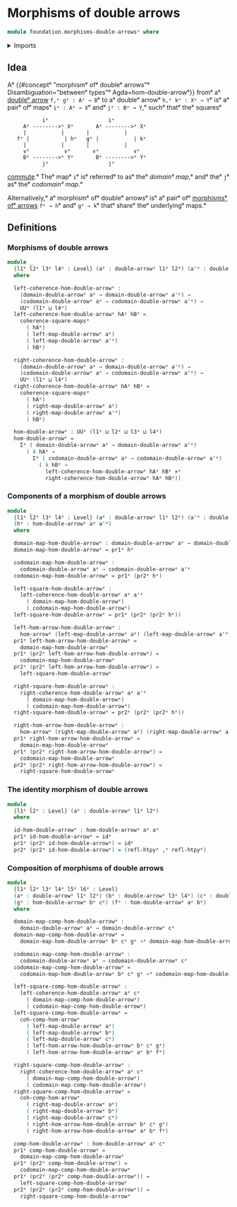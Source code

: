 # Morphisms of double arrows

```agda
module foundation.morphisms-double-arrowsᵉ where
```

<details><summary>Imports</summary>

```agda
open import foundation.cartesian-product-typesᵉ
open import foundation.commuting-squares-of-mapsᵉ
open import foundation.dependent-pair-typesᵉ
open import foundation.double-arrowsᵉ
open import foundation.function-typesᵉ
open import foundation.homotopiesᵉ
open import foundation.morphisms-arrowsᵉ
open import foundation.universe-levelsᵉ
```

</details>

## Idea

Aᵉ
{{#conceptᵉ "morphismᵉ ofᵉ doubleᵉ arrows"ᵉ Disambiguation="betweenᵉ types"ᵉ Agda=hom-double-arrowᵉ}}
fromᵉ aᵉ [doubleᵉ arrow](foundation.double-arrows.mdᵉ) `f,ᵉ gᵉ : Aᵉ → B`ᵉ to aᵉ doubleᵉ
arrowᵉ `h,ᵉ kᵉ : Xᵉ → Y`ᵉ isᵉ aᵉ pairᵉ ofᵉ mapsᵉ `iᵉ : Aᵉ → X`ᵉ andᵉ `jᵉ : Bᵉ → Y`,ᵉ suchᵉ thatᵉ
theᵉ squaresᵉ

```text
           iᵉ                   iᵉ
     Aᵉ -------->ᵉ Xᵉ       Aᵉ -------->ᵉ Xᵉ
     |           |       |           |
   fᵉ |           | hᵉ   gᵉ |           | kᵉ
     |           |       |           |
     ∨ᵉ           ∨ᵉ       ∨ᵉ           ∨ᵉ
     Bᵉ -------->ᵉ Yᵉ       Bᵉ -------->ᵉ Yᵉ
           jᵉ                   jᵉ
```

[commute](foundation-core.commuting-squares-of-maps.md).ᵉ Theᵉ mapᵉ `i`ᵉ isᵉ referredᵉ
to asᵉ theᵉ _domainᵉ map_,ᵉ andᵉ theᵉ `j`ᵉ asᵉ theᵉ _codomainᵉ map_.ᵉ

Alternatively,ᵉ aᵉ morphismᵉ ofᵉ doubleᵉ arrowsᵉ isᵉ aᵉ pairᵉ ofᵉ
[morphismsᵉ ofᵉ arrows](foundation.morphisms-arrows.mdᵉ) `fᵉ → h`ᵉ andᵉ `gᵉ → k`ᵉ thatᵉ
shareᵉ theᵉ underlyingᵉ maps.ᵉ

## Definitions

### Morphisms of double arrows

```agda
module _
  {l1ᵉ l2ᵉ l3ᵉ l4ᵉ : Level} (aᵉ : double-arrowᵉ l1ᵉ l2ᵉ) (a'ᵉ : double-arrowᵉ l3ᵉ l4ᵉ)
  where

  left-coherence-hom-double-arrowᵉ :
    (domain-double-arrowᵉ aᵉ → domain-double-arrowᵉ a'ᵉ) →
    (codomain-double-arrowᵉ aᵉ → codomain-double-arrowᵉ a'ᵉ) →
    UUᵉ (l1ᵉ ⊔ l4ᵉ)
  left-coherence-hom-double-arrowᵉ hAᵉ hBᵉ =
    coherence-square-mapsᵉ
      ( hAᵉ)
      ( left-map-double-arrowᵉ aᵉ)
      ( left-map-double-arrowᵉ a'ᵉ)
      ( hBᵉ)

  right-coherence-hom-double-arrowᵉ :
    (domain-double-arrowᵉ aᵉ → domain-double-arrowᵉ a'ᵉ) →
    (codomain-double-arrowᵉ aᵉ → codomain-double-arrowᵉ a'ᵉ) →
    UUᵉ (l1ᵉ ⊔ l4ᵉ)
  right-coherence-hom-double-arrowᵉ hAᵉ hBᵉ =
    coherence-square-mapsᵉ
      ( hAᵉ)
      ( right-map-double-arrowᵉ aᵉ)
      ( right-map-double-arrowᵉ a'ᵉ)
      ( hBᵉ)

  hom-double-arrowᵉ : UUᵉ (l1ᵉ ⊔ l2ᵉ ⊔ l3ᵉ ⊔ l4ᵉ)
  hom-double-arrowᵉ =
    Σᵉ ( domain-double-arrowᵉ aᵉ → domain-double-arrowᵉ a'ᵉ)
      ( λ hAᵉ →
        Σᵉ ( codomain-double-arrowᵉ aᵉ → codomain-double-arrowᵉ a'ᵉ)
          ( λ hBᵉ →
            left-coherence-hom-double-arrowᵉ hAᵉ hBᵉ ×ᵉ
            right-coherence-hom-double-arrowᵉ hAᵉ hBᵉ))
```

### Components of a morphism of double arrows

```agda
module _
  {l1ᵉ l2ᵉ l3ᵉ l4ᵉ : Level} (aᵉ : double-arrowᵉ l1ᵉ l2ᵉ) (a'ᵉ : double-arrowᵉ l3ᵉ l4ᵉ)
  (hᵉ : hom-double-arrowᵉ aᵉ a'ᵉ)
  where

  domain-map-hom-double-arrowᵉ : domain-double-arrowᵉ aᵉ → domain-double-arrowᵉ a'ᵉ
  domain-map-hom-double-arrowᵉ = pr1ᵉ hᵉ

  codomain-map-hom-double-arrowᵉ :
    codomain-double-arrowᵉ aᵉ → codomain-double-arrowᵉ a'ᵉ
  codomain-map-hom-double-arrowᵉ = pr1ᵉ (pr2ᵉ hᵉ)

  left-square-hom-double-arrowᵉ :
    left-coherence-hom-double-arrowᵉ aᵉ a'ᵉ
      ( domain-map-hom-double-arrowᵉ)
      ( codomain-map-hom-double-arrowᵉ)
  left-square-hom-double-arrowᵉ = pr1ᵉ (pr2ᵉ (pr2ᵉ hᵉ))

  left-hom-arrow-hom-double-arrowᵉ :
    hom-arrowᵉ (left-map-double-arrowᵉ aᵉ) (left-map-double-arrowᵉ a'ᵉ)
  pr1ᵉ left-hom-arrow-hom-double-arrowᵉ =
    domain-map-hom-double-arrowᵉ
  pr1ᵉ (pr2ᵉ left-hom-arrow-hom-double-arrowᵉ) =
    codomain-map-hom-double-arrowᵉ
  pr2ᵉ (pr2ᵉ left-hom-arrow-hom-double-arrowᵉ) =
    left-square-hom-double-arrowᵉ

  right-square-hom-double-arrowᵉ :
    right-coherence-hom-double-arrowᵉ aᵉ a'ᵉ
      ( domain-map-hom-double-arrowᵉ)
      ( codomain-map-hom-double-arrowᵉ)
  right-square-hom-double-arrowᵉ = pr2ᵉ (pr2ᵉ (pr2ᵉ hᵉ))

  right-hom-arrow-hom-double-arrowᵉ :
    hom-arrowᵉ (right-map-double-arrowᵉ aᵉ) (right-map-double-arrowᵉ a'ᵉ)
  pr1ᵉ right-hom-arrow-hom-double-arrowᵉ =
    domain-map-hom-double-arrowᵉ
  pr1ᵉ (pr2ᵉ right-hom-arrow-hom-double-arrowᵉ) =
    codomain-map-hom-double-arrowᵉ
  pr2ᵉ (pr2ᵉ right-hom-arrow-hom-double-arrowᵉ) =
    right-square-hom-double-arrowᵉ
```

### The identity morphism of double arrows

```agda
module _
  {l1ᵉ l2ᵉ : Level} (aᵉ : double-arrowᵉ l1ᵉ l2ᵉ)
  where

  id-hom-double-arrowᵉ : hom-double-arrowᵉ aᵉ aᵉ
  pr1ᵉ id-hom-double-arrowᵉ = idᵉ
  pr1ᵉ (pr2ᵉ id-hom-double-arrowᵉ) = idᵉ
  pr2ᵉ (pr2ᵉ id-hom-double-arrowᵉ) = (refl-htpyᵉ ,ᵉ refl-htpyᵉ)
```

### Composition of morphisms of double arrows

```agda
module _
  {l1ᵉ l2ᵉ l3ᵉ l4ᵉ l5ᵉ l6ᵉ : Level}
  (aᵉ : double-arrowᵉ l1ᵉ l2ᵉ) (bᵉ : double-arrowᵉ l3ᵉ l4ᵉ) (cᵉ : double-arrowᵉ l5ᵉ l6ᵉ)
  (gᵉ : hom-double-arrowᵉ bᵉ cᵉ) (fᵉ : hom-double-arrowᵉ aᵉ bᵉ)
  where

  domain-map-comp-hom-double-arrowᵉ :
    domain-double-arrowᵉ aᵉ → domain-double-arrowᵉ cᵉ
  domain-map-comp-hom-double-arrowᵉ =
    domain-map-hom-double-arrowᵉ bᵉ cᵉ gᵉ ∘ᵉ domain-map-hom-double-arrowᵉ aᵉ bᵉ fᵉ

  codomain-map-comp-hom-double-arrowᵉ :
    codomain-double-arrowᵉ aᵉ → codomain-double-arrowᵉ cᵉ
  codomain-map-comp-hom-double-arrowᵉ =
    codomain-map-hom-double-arrowᵉ bᵉ cᵉ gᵉ ∘ᵉ codomain-map-hom-double-arrowᵉ aᵉ bᵉ fᵉ

  left-square-comp-hom-double-arrowᵉ :
    left-coherence-hom-double-arrowᵉ aᵉ cᵉ
      ( domain-map-comp-hom-double-arrowᵉ)
      ( codomain-map-comp-hom-double-arrowᵉ)
  left-square-comp-hom-double-arrowᵉ =
    coh-comp-hom-arrowᵉ
      ( left-map-double-arrowᵉ aᵉ)
      ( left-map-double-arrowᵉ bᵉ)
      ( left-map-double-arrowᵉ cᵉ)
      ( left-hom-arrow-hom-double-arrowᵉ bᵉ cᵉ gᵉ)
      ( left-hom-arrow-hom-double-arrowᵉ aᵉ bᵉ fᵉ)

  right-square-comp-hom-double-arrowᵉ :
    right-coherence-hom-double-arrowᵉ aᵉ cᵉ
      ( domain-map-comp-hom-double-arrowᵉ)
      ( codomain-map-comp-hom-double-arrowᵉ)
  right-square-comp-hom-double-arrowᵉ =
    coh-comp-hom-arrowᵉ
      ( right-map-double-arrowᵉ aᵉ)
      ( right-map-double-arrowᵉ bᵉ)
      ( right-map-double-arrowᵉ cᵉ)
      ( right-hom-arrow-hom-double-arrowᵉ bᵉ cᵉ gᵉ)
      ( right-hom-arrow-hom-double-arrowᵉ aᵉ bᵉ fᵉ)

  comp-hom-double-arrowᵉ : hom-double-arrowᵉ aᵉ cᵉ
  pr1ᵉ comp-hom-double-arrowᵉ =
    domain-map-comp-hom-double-arrowᵉ
  pr1ᵉ (pr2ᵉ comp-hom-double-arrowᵉ) =
    codomain-map-comp-hom-double-arrowᵉ
  pr1ᵉ (pr2ᵉ (pr2ᵉ comp-hom-double-arrowᵉ)) =
    left-square-comp-hom-double-arrowᵉ
  pr2ᵉ (pr2ᵉ (pr2ᵉ comp-hom-double-arrowᵉ)) =
    right-square-comp-hom-double-arrowᵉ
```